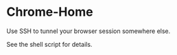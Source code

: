 # Chrome-Home
Use SSH to tunnel your browser session somewhere else.

See the shell script for details.
